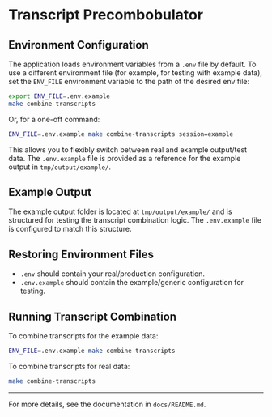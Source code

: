 # Transcript Precombobulator

## Environment Configuration

The application loads environment variables from a `.env` file by default. To use a different environment file (for example, for testing with example data), set the `ENV_FILE` environment variable to the path of the desired env file:

```sh
export ENV_FILE=.env.example
make combine-transcripts
```

Or, for a one-off command:

```sh
ENV_FILE=.env.example make combine-transcripts session=example
```

This allows you to flexibly switch between real and example output/test data. The `.env.example` file is provided as a reference for the example output in `tmp/output/example/`.

## Example Output

The example output folder is located at `tmp/output/example/` and is structured for testing the transcript combination logic. The `.env.example` file is configured to match this structure.

## Restoring Environment Files

- `.env` should contain your real/production configuration.
- `.env.example` should contain the example/generic configuration for testing.

## Running Transcript Combination

To combine transcripts for the example data:

```sh
ENV_FILE=.env.example make combine-transcripts
```

To combine transcripts for real data:

```sh
make combine-transcripts
```

---

For more details, see the documentation in `docs/README.md`.
